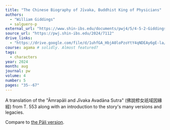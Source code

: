 ```yaml
---
title: "The Chinese Biography of Jīvaka, Buddhist King of Physicians"
authors:
  - "William Giddings"
  - salguero-p
external_url: "https://www.shin-ibs.edu/documents/pwj4/5/4-5-2-Giddings-Salguero.pdf"
source_url: "https://pwj.shin-ibs.edu/2024/7112"
drive_links:
  - "https://drive.google.com/file/d/1uhfGA_HbjA0loPzoYtY4qNDEAy6gE-la/view?usp=drivesdk"
course: agama # solidly. Almost featured?
tags:
  - characters
year: 2024
month: aug
journal: pw
volume: 4
number: 5
pages: "35--67"
---
```


A translation of the "Āmrapāli and Jīvaka Avadāna Sutra" (佛說㮈女祇域因緣經) from T. 553 along with an introduction to the story's many versions and legacies.

Compare to [the Pāli version](/content/canon/pli-tv-kd8.1).

